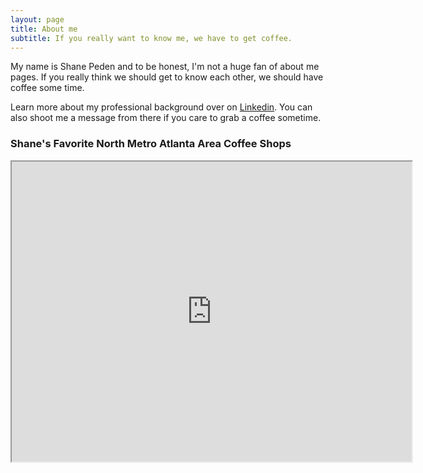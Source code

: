 ```yaml
---
layout: page
title: About me
subtitle: If you really want to know me, we have to get coffee.
---
```


My name is Shane Peden and to be honest, I'm not a huge fan of about me pages. If you really think we should get to know each other, we should have coffee some time.

Learn more about my professional background over on [Linkedin](https://www.linkedin.com/in/speden/). You can also shoot me a message from there if you care to grab a coffee sometime.

### Shane's Favorite North Metro Atlanta Area Coffee Shops

<iframe src="https://www.google.com/maps/d/u/0/embed?mid=1UOxSTnHDPwGA3wVE34Q-N0LzfhWsOE9d" width="640" height="480" style="margin: 0 auto; display:block;"></iframe>
